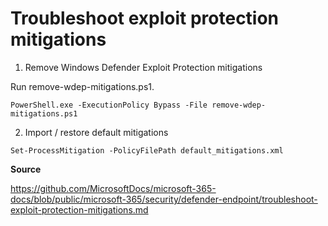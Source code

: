 # Troubleshoot exploit protection mitigations

1. Remove Windows Defender Exploit Protection mitigations

Run remove-wdep-mitigations.ps1.

```
PowerShell.exe -ExecutionPolicy Bypass -File remove-wdep-mitigations.ps1
```

2. Import / restore default mitigations

```
Set-ProcessMitigation -PolicyFilePath default_mitigations.xml
```

**Source**

https://github.com/MicrosoftDocs/microsoft-365-docs/blob/public/microsoft-365/security/defender-endpoint/troubleshoot-exploit-protection-mitigations.md
